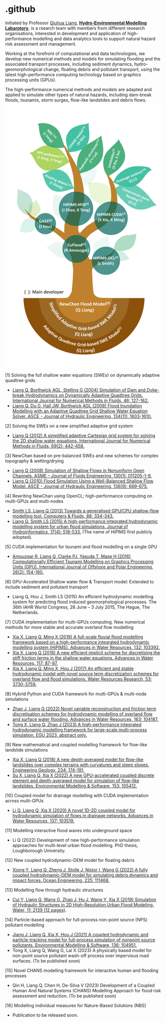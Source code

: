 # .github
Initiated by Professor [Qiuhua Liang](https://www.lboro.ac.uk/departments/abce/staff/qiuhua-liang/), **[Hydro-Environmental Modelling Labarotory](http://www.hemlab.org)**, is a rsearch team with members from different research organisations, interested in development and application of high-performance modelling and data analytics tools to support natural hazard risk assessment and management.

Working at the forefront of computational and data technologies, we develop new numerical methods and models for simulating flooding and the associated transport processes, including sediment dynamics, hydro-geomorphological change, floating debris and pollutant transport, using the latest high-performance computing technology based on graphics processing units (GPUs).

The high-performance numerical methods and models are adapted and applied to simulate other types of natural hazards, including dam-break floods, tsunamis, storm surges, flow-like landslides and debris flows.
![HiPIMS development tree](./profile/img/tree.png)

[1] Solving the full shallow water equations (SWEs) on dynamically adaptive quadtree grids
-	[Liang Q, Borthwick AGL, Stelling G (2004) Simulation of Dam and Dyke-break Hydrodynamics on Dynamically Adaptive Quadtree Grids. International Journal for Numerical Methods in Fluids, 46: 127-162.](https://doi.org/10.1002/fld.748)
-	[Liang Q, Du G, Hall JW, Borthwick AGL (2008) Flood Inundation Modelling with an Adaptive Quadtree Grid Shallow Water Equation Solver. ASCE - Journal of Hydraulic Engineering, 134(11): 1603-1610.](https://doi.org/10.1061/(ASCE)0733-9429(2008)134:11(1603))

[2] Solving the SWEs on a new simplified adaptive grid system
-	[Liang Q (2012) A simplified adaptive Cartesian grid system for solving the 2D shallow water equations. International Journal for Numerical Methods in Fluids, 69(2): 442-458.](https://doi.org/10.1002/fld.2568)

[3] NewChan based on pre-balanced SWEs and new schemes for complex topography & wetting/drying
-	[Liang Q (2008) Simulation of Shallow Flows in Nonuniform Open Channels. ASME – Journal of Fluids Engineering, 130(1): 011205-1-9.](https://doi.org/10.1115/1.2829593)
-	[Liang Q (2010) Flood Simulation Using a Well-Balanced Shallow Flow Model. ASCE - Journal of Hydraulic Engineering, 136(9): 669-675.](https://doi.org/10.1061/(ASCE)HY.1943-7900.0000219)

[4] Rewriting NewChan using OpenCL; high-performance computing on multi-GPUs and multi-nodes
-	[Smith LS, Liang Q (2013) Towards a generalised GPU/CPU shallow-flow modelling tool. Computers & Fluids, 88: 334-343.](https://doi.org/10.1016/j.compfluid.2013.09.018)
-	[Liang Q, Smith LS (2015) A high-performance integrated hydrodynamic modelling system for urban flood simulations. Journal of Hydroinformatics, 17(4): 518-533.](https://doi.org/10.2166/hydro.2015.029) (The name of HiPIMS first publicly adopted).

[5] CUDA implementation for tsunami and flood modelling on a single GPU
-	[Amouzgar R, Liang Q, Clarke PJ, Yasuda T, Mase H (2016) Computationally Efficient Tsunami Modelling on Graphics Processing Units (GPU). International Journal of Offshore and Polar Engineering, 26(2): 154-160.](https://doi.org/10.17736/ijope.2016.ak10)

[6] GPU-Accelerated Shallow water flow & Transport model: Extended to include sediment and pollutant transport
-	Liang Q, Hou J, Smith LS (2015) An efficient hydrodynamic modelling system for predicting flood induced geomorphological processes. The 36th IAHR World Congress, 28 June – 3 July 2015, The Hague, The Netherlands.

[7] CUDA implementation for multi-GPUs computing. New numerical methods for more stable and accurate overland flow modelling
-	[Xia X, Liang Q, Ming X (2019) A full-scale fluvial flood modelling framework based on a high-performance integrated hydrodynamic modelling system (HiPIMS). Advances in Water Resources, 132: 103392.](https://doi.org/10.1016/j.advwatres.2019.103392)
-	[Xia X, Liang Q (2018) A new efficient implicit scheme for discretising the stiff friction terms in the shallow water equations. Advances in Water Resources, 117: 87-97.](https://doi.org/10.1016/j.advwatres.2018.05.004)
-	[Xia X, Liang Q, Ming X, Hou J (2017) An efficient and stable hydrodynamic model with novel source term discretization schemes for overland flow and flood simulations. Water Resources Research, 53: 3730-3759.](https://doi.org/10.1002/2016WR020055)

[8] Hybrid Python and CUDA framework for multi-GPUs & multi-node simulations
-	[Zhao J, Liang Q (2022) Novel variable reconstruction and friction term discretisation schemes for hydrodynamic modelling of overland flow and surface water flooding. Advances in Water Resources, 163: 104187.](https://doi.org/10.1016/j.advwatres.2022.104187)
-	[Tong X, Liang Q, Zhao J (2023) A high-performance integrated hydrodynamic modelling framework for large-scale multi-process simulation. EGU 2023, abstract only.](https://doi.org/10.5194/egusphere-egu23-15113)

[9] New mathematical and coupled modelling framework for flow-like landslide simulations
-	[Xia X, Liang Q (2018) A new depth-averaged model for flow-like landslides over complex terrains with curvatures and steep slopes. Engineering Geology, 234: 174-191.](https://doi.org/10.1016/j.enggeo.2018.01.011)
-	[Su X, Liang Q, Xia X (2022) A new GPU-accelerated coupled discrete element and depth-averaged model for simulation of flow-like landslides. Environmental Modelling & Software, 153: 105412.](https://doi.org/10.1016/j.envsoft.2022.105412)

[10] Coupled model for drainage modelling with CUDA implementation across multi-GPUs
-	[Li Q, Liang Q, Xia X (2020) A novel 1D-2D coupled model for hydrodynamic simulation of flows in drainage networks. Advances in Water Resources, 137: 103519.](https://doi.org/10.1016/j.advwatres.2020.103519)

[11] Modelling interactive flood waves into underground space
-	Li Q (2022) Development of new high-performance simulation approaches for multi-level urban flood modelling. PhD thesis, Loughborough University.

[12] New coupled hydrodynamic-DEM model for floating debris
-	[Xiong Y, Liang Q, Zheng J, Stolle J, Nistor I, Wang G (2022) A fully coupled hydrodynamic-DEM model for simulating debris dynamics and impact forces. Ocean Engineering, 225: 111468.](https://doi.org/10.1016/j.oceaneng.2022.111468)

[13] Modelling flow through hydraulic structures
-	[Cui Y, Liang Q, Wang G, Zhao J, Hu J, Wang Y, Xia X (2019) Simulation of Hydraulic Structures in 2D High-Resolution Urban Flood Modeling. Water, 11: 2139 (12 pages)](https://doi.org/10.3390/w11102139).

[14] Particle-based approach for full-process non-point source (NPS) pollutant modelling
-	[Jiang J, Liang Q, Xia X, Hou J (2021) A coupled hydrodynamic and particle-tracking model for full-process simulation of nonpoint source pollutants. Environmental Modelling & Software, 136: 104951.](https://doi.org/10.1016/j.envsoft.2020.104951)
-	Tong X, Liang Q, Wang G, Lai X (2023) A physically based model for non-point source pollutant wash-off process over impervious road surfaces. (To be published soon)

[15] Novel CHANS modelling framework for interactive human and flooding processes
-	Qin H, Liang Q, Chen H, De-Silva V (2023) Development of a Coupled Human And Natural Systems (CHANS) Modelling Approach for flood risk assessment and reduction. (To be published soon)

[16] Modelling individual measures for Nature-Based Solutions (NBS)
-	Publication to be released soon.

